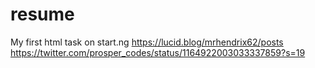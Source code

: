 # resume
My first html task on start.ng
https://lucid.blog/mrhendrix62/posts
https://twitter.com/prosper_codes/status/1164922003033337859?s=19
